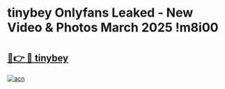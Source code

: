 # tinybey Onlyfans Leaked - New Video & Photos March 2025 !m8i00

# <h2><a href="https://7vgd3w.iuczelnia.edu.pl?title=tinybey&ref=m8i00">🔗👉 🔴 tinybey</a></h2>

[![acn](https://github.com/user-attachments/assets/0f9c940e-d8b0-45ae-aac7-cd30a18b3e1c)](https://7vgd3w.iuczelnia.edu.pl?title=tinybey&ref=m8i00)


